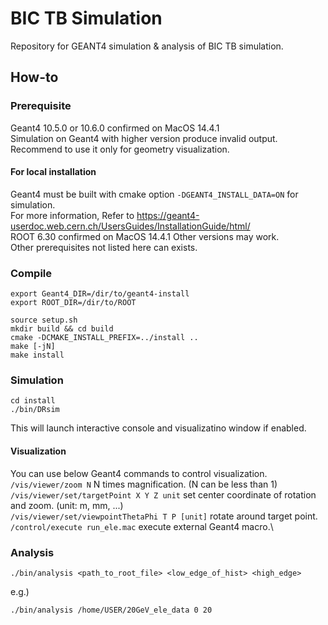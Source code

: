 # BIC TB Simulation
Repository for GEANT4 simulation &amp; analysis of BIC TB simulation.

## How-to
### Prerequisite
    
Geant4 10.5.0 or 10.6.0 confirmed on MacOS 14.4.1\
Simulation on Geant4 with higher version produce invalid output.\
Recommend to use it only for geometry visualization.

#### For local installation
Geant4 must be built with cmake option `-DGEANT4_INSTALL_DATA=ON` for simulation.
\
For more information, Refer to https://geant4-userdoc.web.cern.ch/UsersGuides/InstallationGuide/html/
\
ROOT 6.30 confirmed on MacOS 14.4.1
Other versions may work.
\
Other prerequisites not listed here can exists.

### Compile

    export Geant4_DIR=/dir/to/geant4-install
    export ROOT_DIR=/dir/to/ROOT
    
    source setup.sh
    mkdir build && cd build
    cmake -DCMAKE_INSTALL_PREFIX=../install ..
    make [-jN]
    make install

### Simulation
    
    cd install
    ./bin/DRsim 
This will launch interactive console and visualizatino window if enabled.

#### Visualization
You can use below Geant4 commands to control visualization.
\
`/vis/viewer/zoom N` N times magnification. (N can be less than 1)\
`/vis/viewer/set/targetPoint X Y Z unit` set center coordinate of rotation and zoom. (unit: m, mm, ...)\
`/vis/viewer/set/viewpointThetaPhi T P [unit]` rotate around target point.\
`/control/execute run_ele.mac` execute external Geant4 macro.\

### Analysis

    ./bin/analysis <path_to_root_file> <low_edge_of_hist> <high_edge>

e.g.)

    ./bin/analysis /home/USER/20GeV_ele_data 0 20
